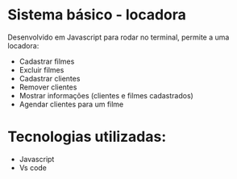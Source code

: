 # Sistema básico - locadora

Desenvolvido em Javascript para rodar no terminal,
permite a uma locadora:

- Cadastrar filmes
- Excluir filmes
- Cadastrar clientes
- Remover clientes
- Mostrar informações (clientes e filmes cadastrados)
- Agendar clientes para um filme

# Tecnologias utilizadas:
- Javascript
- Vs code
